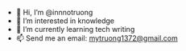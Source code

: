 - 👋 Hi, I’m @innnotruong
- 👀 I’m interested in knowledge
- 🌱 I’m currently learning tech writing
- 📫 Send me an email: mytruong1372@gmail.com

<!---
innnotruong/innnotruong is a ✨ special ✨ repository because its `README.md` (this file) appears on your GitHub profile.
You can click the Preview link to take a look at your changes.
--->

